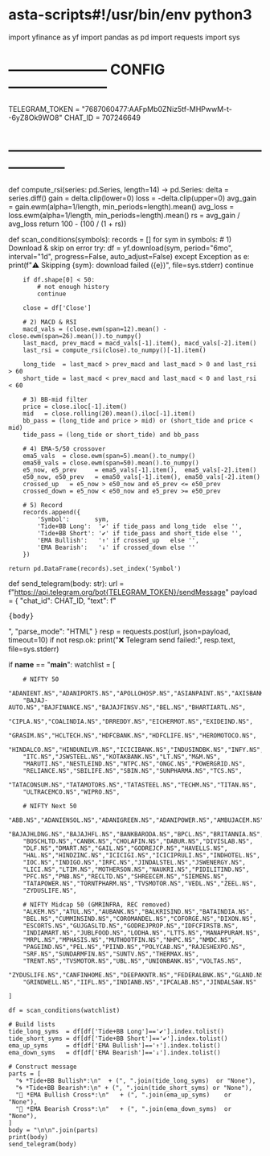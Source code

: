 # asta-scripts#!/usr/bin/env python3
import yfinance as yf
import pandas as pd
import requests
import sys

# ——————— CONFIG ———————
TELEGRAM_TOKEN = "7687060477:AAFpMb0ZNiz5tf-MHPwwM-t--6yZ8Ok9WO8"
CHAT_ID        = 707246649
# ——————————————————————

def compute_rsi(series: pd.Series, length=14) -> pd.Series:
    delta    = series.diff()
    gain     = delta.clip(lower=0)
    loss     = -delta.clip(upper=0)
    avg_gain = gain.ewm(alpha=1/length, min_periods=length).mean()
    avg_loss = loss.ewm(alpha=1/length, min_periods=length).mean()
    rs       = avg_gain / avg_loss
    return 100 - (100 / (1 + rs))

def scan_conditions(symbols):
    records = []
    for sym in symbols:
        # 1) Download & skip on error
        try:
            df = yf.download(sym, period="6mo", interval="1d",
                             progress=False, auto_adjust=False)
        except Exception as e:
            print(f"⚠️  Skipping {sym}: download failed ({e})", file=sys.stderr)
            continue

        if df.shape[0] < 50:
            # not enough history
            continue

        close = df['Close']

        # 2) MACD & RSI
        macd_vals = (close.ewm(span=12).mean() - close.ewm(span=26).mean()).to_numpy()
        last_macd, prev_macd = macd_vals[-1].item(), macd_vals[-2].item()
        last_rsi = compute_rsi(close).to_numpy()[-1].item()

        long_tide  = last_macd > prev_macd and last_macd > 0 and last_rsi > 60
        short_tide = last_macd < prev_macd and last_macd < 0 and last_rsi < 60

        # 3) BB‐mid filter
        price = close.iloc[-1].item()
        mid   = close.rolling(20).mean().iloc[-1].item()
        bb_pass = (long_tide and price > mid) or (short_tide and price < mid)
        tide_pass = (long_tide or short_tide) and bb_pass

        # 4) EMA‐5/50 crossover
        ema5_vals  = close.ewm(span=5).mean().to_numpy()
        ema50_vals = close.ewm(span=50).mean().to_numpy()
        e5_now, e5_prev     = ema5_vals[-1].item(),  ema5_vals[-2].item()
        e50_now, e50_prev   = ema50_vals[-1].item(), ema50_vals[-2].item()
        crossed_up   = e5_now > e50_now and e5_prev <= e50_prev
        crossed_down = e5_now < e50_now and e5_prev >= e50_prev

        # 5) Record
        records.append({
            'Symbol':       sym,
            'Tide+BB Long':  '✔' if tide_pass and long_tide  else '',
            'Tide+BB Short': '✔' if tide_pass and short_tide else '',
            'EMA Bullish':   '↑' if crossed_up   else '',
            'EMA Bearish':   '↓' if crossed_down else ''
        })

    return pd.DataFrame(records).set_index('Symbol')

def send_telegram(body: str):
    url = f"https://api.telegram.org/bot{TELEGRAM_TOKEN}/sendMessage"
    payload = {
        "chat_id": CHAT_ID,
        "text": f"<pre>{body}</pre>",
        "parse_mode": "HTML"
    }
    resp = requests.post(url, json=payload, timeout=10)
    if not resp.ok:
        print("❌ Telegram send failed:", resp.text, file=sys.stderr)

if __name__ == "__main__":
    watchlist = [
       
        # NIFTY 50
        "ADANIENT.NS","ADANIPORTS.NS","APOLLOHOSP.NS","ASIANPAINT.NS","AXISBANK.NS",
        "BAJAJ-AUTO.NS","BAJFINANCE.NS","BAJAJFINSV.NS","BEL.NS","BHARTIARTL.NS",
        "CIPLA.NS","COALINDIA.NS","DRREDDY.NS","EICHERMOT.NS","EXIDEIND.NS",
        "GRASIM.NS","HCLTECH.NS","HDFCBANK.NS","HDFCLIFE.NS","HEROMOTOCO.NS",
        "HINDALCO.NS","HINDUNILVR.NS","ICICIBANK.NS","INDUSINDBK.NS","INFY.NS",
        "ITC.NS","JSWSTEEL.NS","KOTAKBANK.NS","LT.NS","M&M.NS",
        "MARUTI.NS","NESTLEIND.NS","NTPC.NS","ONGC.NS","POWERGRID.NS",
        "RELIANCE.NS","SBILIFE.NS","SBIN.NS","SUNPHARMA.NS","TCS.NS",
        "TATACONSUM.NS","TATAMOTORS.NS","TATASTEEL.NS","TECHM.NS","TITAN.NS",
        "ULTRACEMCO.NS","WIPRO.NS",

        # NIFTY Next 50
        "ABB.NS","ADANIENSOL.NS","ADANIGREEN.NS","ADANIPOWER.NS","AMBUJACEM.NS",
        "BAJAJHLDNG.NS","BAJAJHFL.NS","BANKBARODA.NS","BPCL.NS","BRITANNIA.NS",
        "BOSCHLTD.NS","CANBK.NS","CHOLAFIN.NS","DABUR.NS","DIVISLAB.NS",
        "DLF.NS","DMART.NS","GAIL.NS","GODREJCP.NS","HAVELLS.NS",
        "HAL.NS","HINDZINC.NS","ICICIGI.NS","ICICIPRULI.NS","INDHOTEL.NS",
        "IOC.NS","INDIGO.NS","IRFC.NS","JINDALSTEL.NS","JSWENERGY.NS",
        "LICI.NS","LTIM.NS","MOTHERSON.NS","NAUKRI.NS","PIDILITIND.NS",
        "PFC.NS","PNB.NS","RECLTD.NS","SHREECEM.NS","SIEMENS.NS",
        "TATAPOWER.NS","TORNTPHARM.NS","TVSMOTOR.NS","VEDL.NS","ZEEL.NS",
        "ZYDUSLIFE.NS",

        # NIFTY Midcap 50 (GMRINFRA, REC removed)
        "ALKEM.NS","ATUL.NS","AUBANK.NS","BALKRISIND.NS","BATAINDIA.NS",
        "BEL.NS","CUMMINSIND.NS","COROMANDEL.NS","COFORGE.NS","DIXON.NS",
        "ESCORTS.NS","GUJGASLTD.NS","GODREJPROP.NS","IDFCFIRSTB.NS",
        "INDIAMART.NS","JUBLFOOD.NS","LODHA.NS","LTTS.NS","MANAPPURAM.NS",
        "MRPL.NS","MPHASIS.NS","MUTHOOTFIN.NS","NHPC.NS","NMDC.NS",
        "PAGEIND.NS","PEL.NS","PIIND.NS","POLYCAB.NS","RAJESHEXPO.NS",
        "SRF.NS","SUNDARMFIN.NS","SUNTV.NS","THERMAX.NS",
        "TRENT.NS","TVSMOTOR.NS","UBL.NS","UNIONBANK.NS","VOLTAS.NS",
        "ZYDUSLIFE.NS","CANFINHOME.NS","DEEPAKNTR.NS","FEDERALBNK.NS","GLAND.NS",
        "GRINDWELL.NS","IIFL.NS","INDIANB.NS","IPCALAB.NS","JINDALSAW.NS"
    
    ]

    df = scan_conditions(watchlist)

    # Build lists
    tide_long_syms  = df[df['Tide+BB Long']=='✔'].index.tolist()
    tide_short_syms = df[df['Tide+BB Short']=='✔'].index.tolist()
    ema_up_syms     = df[df['EMA Bullish']=='↑'].index.tolist()
    ema_down_syms   = df[df['EMA Bearish']=='↓'].index.tolist()

    # Construct message
    parts = [
      "🌀 *Tide+BB Bullish*:\n"  + (", ".join(tide_long_syms)  or "None"),
      "🌀 *Tide+BB Bearish*:\n" + (", ".join(tide_short_syms) or "None"),
      "🔀 *EMA Bullish Cross*:\n"   + (", ".join(ema_up_syms)    or "None"),
      "🔀 *EMA Bearish Cross*:\n"   + (", ".join(ema_down_syms)  or "None"),
    ]
    body = "\n\n".join(parts)
    print(body)
    send_telegram(body)
